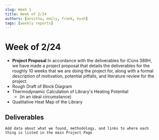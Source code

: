 ```yaml
---
slug: Week 1
title: Week of 2/24
authors: [anvitha, emily, frank, kush]
tags: [weekly reports]
---
```


# Week of 2/24

* **Project Proposal** In accordance with the deliverables for iCons 389H, we have made a project proposal that details the deliverables for the roughly 10 weeks that we are doing the project for, along with a formal description of motivation, potential pitfalls, and literature review for the project.
* Rough Draft of Block Diagram
* Thermodynamic Calculation of Library's Heating Potential 
  * (in an ideal circumstance)
* Qualitative Heat Map of the Library


## Deliverables

```
Add data about what we found, methodology, and links to where each thing is listed in the main Project Page
```
